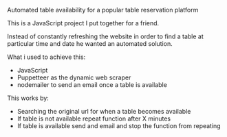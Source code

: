 Automated table availability for a popular table reservation platform

This is a JavaScript project I put together for a friend.

Instead of constantly refreshing the website in order to find a table at particular time and date he wanted an automated solution.

What i used to achieve this:

- JavaScript
- Puppetteer as the dynamic web scraper
- nodemailer to send an email once a table is available

This works by:

- Searching the original url for when a table becomes available
- If table is not available repeat function after X minutes
- If table is available send and email and stop the function from repeating
